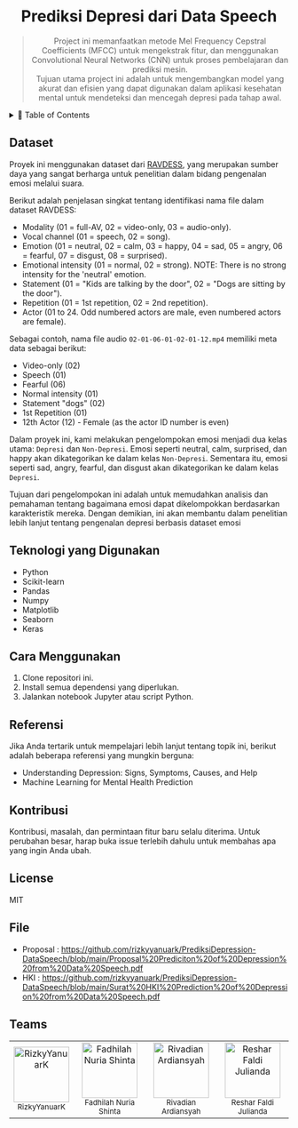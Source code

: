 <div align="center">
  <h1>Prediksi Depresi dari Data Speech</h1>
  <blockquote>
    Project ini memanfaatkan metode Mel Frequency Cepstral Coefficients (MFCC) untuk mengekstrak fitur, dan menggunakan Convolutional Neural Networks (CNN) untuk proses pembelajaran dan prediksi mesin.
    <br>
    Tujuan utama project ini adalah untuk mengembangkan model yang akurat dan efisien yang dapat digunakan dalam aplikasi kesehatan mental untuk mendeteksi dan mencegah depresi pada tahap awal.
  </blockquote>
</div>

<details>
  <summary>🏁 Table of Contents</summary>
  <ul>
    <li><a href="#Dataset">Dataset</a></li>
    <li><a href="#Teknologi-yang-Digunakan">Teknologi yang Digunakan</a>
    </li>
    <li><a href="#Cara-Menggunakan">Cara Menggunakan</a></li>
    <li><a href="#Referensi">referensi</a></li>
    <li><a href="#Kontribusi">Kontribusi</a></li>
    <li><a href="#License">Lisensi</a></li>
    <li><a href="#File">File</a></li>
    <li><a href="#Teams">Teams</a></li>
  </ul>
</details>

## Dataset
Proyek ini menggunakan dataset dari [RAVDESS](https://www.kaggle.com/datasets/uwrfkaggler/ravdess-emotional-speech-audio), yang merupakan sumber daya yang sangat berharga untuk penelitian dalam bidang pengenalan emosi melalui suara.

Berikut adalah penjelasan singkat tentang identifikasi nama file dalam dataset RAVDESS:

* Modality (01 = full-AV, 02 = video-only, 03 = audio-only).
* Vocal channel (01 = speech, 02 = song).
* Emotion (01 = neutral, 02 = calm, 03 = happy, 04 = sad, 05 = angry, 06 = fearful, 07 = disgust, 08 = surprised).
* Emotional intensity (01 = normal, 02 = strong). NOTE: There is no strong intensity for the 'neutral' emotion.
* Statement (01 = "Kids are talking by the door", 02 = "Dogs are sitting by the door").
* Repetition (01 = 1st repetition, 02 = 2nd repetition).
* Actor (01 to 24. Odd numbered actors are male, even numbered actors are female).

Sebagai contoh, nama file audio `02-01-06-01-02-01-12.mp4` memiliki meta data sebagai berikut:

* Video-only (02)
* Speech (01)
* Fearful (06)
* Normal intensity (01)
* Statement "dogs" (02)
* 1st Repetition (01)
* 12th Actor (12) - Female (as the actor ID number is even)

Dalam proyek ini, kami melakukan pengelompokan emosi menjadi dua kelas utama: `Depresi` dan `Non-Depresi`. Emosi seperti neutral, calm, surprised, dan happy akan dikategorikan ke dalam kelas `Non-Depresi`. Sementara itu, emosi seperti sad, angry, fearful, dan disgust akan dikategorikan ke dalam kelas `Depresi`.

Tujuan dari pengelompokan ini adalah untuk memudahkan analisis dan pemahaman tentang bagaimana emosi dapat dikelompokkan berdasarkan karakteristik mereka. Dengan demikian, ini akan membantu dalam penelitian lebih lanjut tentang pengenalan depresi berbasis dataset emosi

## Teknologi yang Digunakan

- Python
- Scikit-learn
- Pandas
- Numpy
- Matplotlib
- Seaborn
- Keras

## Cara Menggunakan

1. Clone repositori ini.
2. Install semua dependensi yang diperlukan.
3. Jalankan notebook Jupyter atau script Python.

## Referensi

Jika Anda tertarik untuk mempelajari lebih lanjut tentang topik ini, berikut adalah beberapa referensi yang mungkin berguna:

- Understanding Depression: Signs, Symptoms, Causes, and Help
- Machine Learning for Mental Health Prediction

## Kontribusi

Kontribusi, masalah, dan permintaan fitur baru selalu diterima. Untuk perubahan besar, harap buka issue terlebih dahulu untuk membahas apa yang ingin Anda ubah.

## License

MIT

## File

- Proposal : https://github.com/rizkyyanuark/PrediksiDepression-DataSpeech/blob/main/Proposal%20Prediciton%20of%20Depression%20from%20Data%20Speech.pdf
- HKI : https://github.com/rizkyyanuark/PrediksiDepression-DataSpeech/blob/main/Surat%20HKI%20Prediction%20of%20Depression%20from%20Data%20Speech.pdf


## Teams

<div align="center">
  <table style="margin: auto;">
    <tr>
      <td align="center">
  <a href="https://github.com/Dianayuww">
    <img src="https://avatars.githubusercontent.com/u/82692777?v=4" width="100px;" alt="RizkyYanuarK"/>
  </a>
  <br />
  <sub>RizkyYanuarK</sub>
</td>
<td align="center">
  <a href="https://github.com/fadhilahnuria">
    <img src="https://avatars.githubusercontent.com/u/114966285?v=4" width="100px;" alt="Fadhilah Nuria Shinta"/>
  </a>
  <br />
  <sub>Fadhilah Nuria Shinta</sub>
</td>
<td align="center">
  <a href="[https://github.com/prenji3">
    <img src="https://avatars.githubusercontent.com/u/171494212?v=4" width="100px;" alt="Rivadian Ardiansyah"/>
  </a>
  <br />
  <sub>Rivadian Ardiansyah</sub>
</td>
<td align="center">
  <a href="[https://github.com/resharjuliand">
    <img src="https://avatars.githubusercontent.com/u/171216405?v=4" width="100px;" alt="Reshar Faldi Julianda"/>
  </a>
  <br />
  <sub>Reshar Faldi Julianda</sub>
</td>
  </table>
</div>
